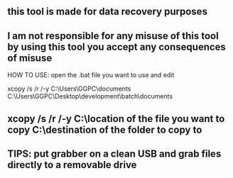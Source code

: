 this tool is made for data recovery purposes 
--------------------------------------------------------------------
I am not responsible for any misuse of this tool by using this 
tool you accept any consequences of misuse 
---------------------------------------------------------------------
HOW TO USE: 
open the .bat file you want to use and edit 

xcopy /s /r /-y C:\Users\GGPC\documents C:\Users\GGPC\Desktop\development\batch\documents 

xcopy /s /r /-y C:\location of the file you want to copy  C:\destination of the folder to copy to 
-----------------------------------------------------------------------
TIPS:
put grabber on a clean USB and grab files directly to a removable drive 
-----------------------------------------------------------------------

